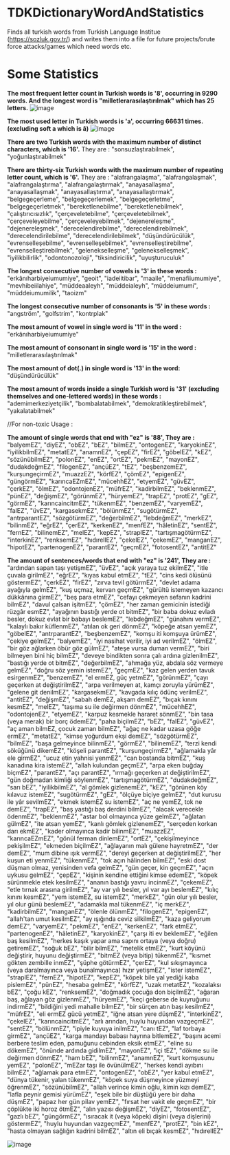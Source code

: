 # TDKDictionaryWordAndStatistics
Finds all turkish words from Turkish Language Institue (https://sozluk.gov.tr/) and writes them into a file for future projects/brute force attacks/games which need words etc.


# Some Statistics
**The most frequent letter count in Turkish words is '8', occurring in 9290 words. And the longest word is "milletlerarasılaştırılmak" which has 25 letters.**
![image](https://github.com/pr0mers/TDKDictionaryWordAndStatistics/assets/86203241/142f37d2-3db4-49c9-871b-1b0d6f334b7b)

**The most used letter in Turkish words is 'a', occurring 66631 times. (excluding soft a which is â)**
![image](https://github.com/pr0mers/TDKDictionaryWordAndStatistics/assets/86203241/1e3ac411-f4f7-4575-b88d-7be0537305c5)

**There are two Turkish words with the maximum number of distinct characters, which is '16'.**
  They are : "sonsuzlaştırabilmek", "yoğunlaştırabilmek"
  
**There are thirty-six Turkish words with the maximum number of repeating letter count, which is '6'.**
  They are : "alafrangalaşma", "alafrangalaşmak", "alafrangalaştırma", "alafrangalaştırmak", "anayasallaşma", "anayasallaşmak", "anayasallaştırma", "anayasallaştırmak", "belgegeçerleme", "belgegeçerlemek", "belgegeçerletme", "belgegeçerletmek", "bereketlenebilme", "bereketlenebilmek", "çalıştırıcısızlık", "çerçeveletebilme", "çerçeveletebilmek", "çerçeveleyebilme", "çerçeveleyebilmek", "dejenereleşme", "dejenereleşmek", "derecelendirebilme", "derecelendirebilmek", "derecelendirilebilme", "derecelendirilebilmek", "düşündürücülük", "evrenselleşebilme", "evrenselleşebilmek", "evrenselleştirebilme", "evrenselleştirebilmek", "gelenekselleşme", "gelenekselleşmek", "iyilikbilirlik", "odontonozoloji", "tiksindiricilik", "uyuşturuculuk"

**The longest consecutive number of vowels is '3' in these words :** "erkânıharbiyeiumumiye", "geoit", "iadeiitibar", "maaile", "menafiiumumiye", "mevhibeiilahiye", "müddeaaleyh", "müddeialeyh", "müddeiumumi", "müddeiumumilik", "taoizm"

**The longest consecutive number of consonants is '5' in these words :** "angström", "golfstrim", "kontrplak"

**The most amount of vowel in single word is '11' in the word :** "erkânıharbiyeiumumiye"

**The most amount of consonant in single word is '15' in the word :** "milletlerarasılaştırılmak"

**The most amount of dot(.) in single word is '13' in the word:** "düşündürücülük"

**The most amount of words inside a single Turkish word is '31' (excluding themselves and one-lettered words) in these words :** "ademimerkeziyetçilik", "bombalatabilmek", "demokratikleştirebilmek", "yakalatabilmek"

//For non-toxic Usage : 

**The amount of single words that end with "ez" is '88', They are :** "balyemEZ", "diyEZ", "obEZ", "bEZ", "bilmEZ", "ontogenEZ", "karyokinEZ", "iyilikbilmEZ", "metatEZ", "anamnEZ", "çepEZ", "firEZ", "göbelEZ", "kEZ", "sözünübilmEZ", "polonEZ", "enEZ", "ortEZ", "pekmEZ", "mayonEZ", "dudakdeğmEZ", "filogenEZ", "ançüEZ", "tEZ", "beşbenzemEZ", "kurşungeçirmEZ", "muazzEZ", "körfEZ", "çömEZ", "epigenEZ", "güngörmEZ", "karıncaEZmEZ", "mücehhEZ", "etyemEZ", "güvEZ", "çerkEZ", "ölmEZ", "odontojenEZ", "müfrEZ", "kadirbilmEZ", "beklenmEZ", "pünEZ", "değişmEZ", "görünmEZ", "hüryemEZ", "trapEZ", "protEZ", "gEZ", "görmEZ", "karıncaincitmEZ", "tükenmEZ", "benzemEZ", "varyemEZ", "falEZ", "üvEZ", "kargasekmEZ", "bölünmEZ", "sugötürmEZ", "antrparantEZ", "sözgötürmEZ", "değerbilmEZ", "lebdeğmEZ", "merkEZ", "bilinmEZ", "eğrEZ", "çerEZ", "kerkenEZ", "menfEZ", "hâletinEZ", "sentEZ", "fernEZ", "bilinemEZ", "melEZ", "kepEZ", "straplEZ", "tartışmagötürmEZ", "interkinEZ", "renksemEZ", "hıdırellEZ", "çekelEZ", "çekemEZ", "manganEZ", "hipotEZ", "partenogenEZ", "parantEZ", "geçmEZ", "fotosentEZ", "antitEZ"

**The amount of sentences/words that end with "ez" is '241', They are :** "ardından sapan taşı yetişmEZ", "üvEZ", "açık yaraya tuz ekilmEZ", "itle çuvala girilmEZ", "eğrEZ", "kıyas kabul etmEZ", "tEZ", "cins kedi ölüsünü göstermEZ", "çerkEZ", "firEZ", "zırva tevil götürmEZ", "devlet adama ayağıyla gelmEZ", "kuş uçmaz, kervan geçmEZ", "gürültü istemeyen kazancı dükkânına girmEZ", "beş para etmEZ", "cefayı çekmeyen sefanın kadrini bilmEZ", "davul çalsan işitmEZ", "çömEZ", "her zaman gemicinin istediği rüzgâr esmEZ", "ayağının bastığı yerde ot bitmEZ", "bir baba dokuz evladı besler, dokuz evlat bir babayı beslemEZ", "lebdeğmEZ", "günahını vermEZ", "kalaylı bakır küflenmEZ", "atılan ok geri dönmEZ", "köpeğe atsan yemEZ", "göbelEZ", "antrparantEZ", "beşbenzemEZ", "komşu iti komşuya ürümEZ", "çekiye gelmEZ", "balyemEZ", "iyi nasihat verilir, iyi ad verilmEZ", "ölmEZ", "bir göz ağlarken öbür göz gülmEZ", "ateşe vursa duman vermEZ", "biri bilmeyen bini hiç bilmEZ", "deveye bindikten sonra çalı ardına gizlenilmEZ", "bastığı yerde ot bitmEZ", "değerbilmEZ", "ahmağa yüz, abdala söz vermeye gelmEZ", "doğru söz yemin istemEZ", "geçmEZ", "kaz gelen yerden tavuk esirgenmEZ", "benzemEZ", "el ermEZ, güç yetmEZ", "görünmEZ", "çayı geçerken at değiştirilmEZ", "arpa verilmeyen at, kamçı zoruyla yürümEZ", "gelene git denilmEZ", "kargasekmEZ", "kavgada kılıç ödünç verilmEZ", "antitEZ", "değişmEZ", "sabah demEZ, akşam demEZ", "bıçak kınını kesmEZ", "melEZ", "taşıma su ile değirmen dönmEZ", "mücehhEZ", "odontojenEZ", "etyemEZ", "karpuz kesmekle hararet sönmEZ", "bin tasa (veya merak) bir borç ödemEZ", "paha biçilmEZ", "bEZ", "falEZ", "güvEZ", "aç aman bilmEZ, çocuk zaman bilmEZ", "ağaç ne kadar uzasa göğe ermEZ", "metatEZ", "kimse yoğurdum ekşi demEZ", "sözgötürmEZ", "bilmEZ", "başa gelmeyince bilinmEZ", "görmEZ", "bilinemEZ", "terzi kendi söküğünü dikemEZ", "köşeli parantEZ", "kurşungeçirmEZ", "ağlamakla yâr ele girmEZ", "ucuz etin yahnisi yenmEZ", "can bostanda bitmEZ", "kuş kanadına kira istemEZ", "allah kulundan geçmEZ", "arpa eken buğday biçmEZ", "parantEZ", "açı parantEZ", "ırmağı geçerken at değiştirilmEZ", "gün doğmadan kimliği söylenmEZ", "tartışmagötürmEZ", "dudakdeğmEZ", "sarı bEZ", "iyilikbilmEZ", "al gömlek gizlenemEZ", "kEZ", "görünen köy kılavuz istemEZ", "sugötürmEZ", "gEZ", "ölçüye biçiye gelmEZ", "dut kurusu ile yâr sevilmEZ", "ekmek istemEZ su istemEZ", "aç ne yemEZ, tok ne demEZ", "trapEZ", "baş yastığı baş derdini bilmEZ", "alacak verecekle ödenmEZ", "beklenmEZ", "astar bol olmayınca yüze gelmEZ", "ağlatan gülmEZ", "ite atsan yemEZ", "kanlı gömlek gizlenemEZ", "serçeden korkan darı ekmEZ", "kader olmayınca kadir bilinmEZ", "muazzEZ", "karıncaEZmEZ", "gönül ferman dinlemEZ", "ortEZ", "çekişilmeyince pekişilmEZ", "ekmeden biçilmEZ", "ağlayanın malı gülene hayretmEZ", "der demEZ", "mum dibine ışık vermEZ", "dereyi geçerken at değiştirilmEZ", "her kuşun eti yenmEZ", "tükenmEZ", "tok açın hâlinden bilmEZ", "eski dost düşman olmaz, yenisinden vefa gelmEZ", "gün geçer, kin geçmEZ", "açın uykusu gelmEZ", "çepEZ", "kişinin kendine ettiğini kimse edemEZ", "köpek sürünmekle etek kesilmEZ", "ananın bastığı yavru incinmEZ", "çekemEZ", "etle tırnak arasına girilmEZ", "ay var yılı besler, yıl var ayı beslemEZ", "kılıç kınını kesmEZ", "yem istemEZ, su istemEZ", "merkEZ", "gün olur yılı besler, yıl olur günü beslemEZ", "adamakla mal tükenmEZ", "iç merkEZ", "kadirbilmEZ", "manganEZ", "ölenle ölünmEZ", "filogenEZ", "epigenEZ", "allah'tan umut kesilmEZ", "ay ışığında ceviz silkilmEZ", "kaza geliyorum demEZ", "varyemEZ", "pekmEZ", "enEZ", "kerkenEZ", "fark etmEZ", "partenogenEZ", "hâletinEZ", "karyokinEZ", "çarşı iti ev beklemEZ", "eğilen baş kesilmEZ", "herkes kaşık yapar ama sapını ortaya (veya doğru) getiremEZ", "soğuk bEZ", "bilir bilmEZ", "metelik etmEZ", "kurt köyünü değiştirir, huyunu değiştirmEZ", "bitmEZ (veya bitip) tükenmEZ", "kısmet gökten zembille inmEZ", "şüphe götürmEZ", "çerEZ", "kul sıkışmayınca (veya daralmayınca veya bunalmayınca) hızır yetişmEZ", "ister istemEZ", "straplEZ", "fernEZ", "hipotEZ", "kepEZ", "köpek bile yal yediği kaba pislemEZ", "pünEZ", "hesaba gelmEZ", "körfEZ", "uzak metatEZ", "kozalaksı bEZ", "çoğu kEZ", "renksemEZ", "doğmadık çocuğa don biçilmEZ", "ağaran baş, ağlayan göz gizlenmEZ", "hüryemEZ", "keçi geberse de kuyruğunu indirmEZ", "bildiğini yedi mahalle bilmEZ", "bir sürçen atın başı kesilmEZ", "müfrEZ", "eli ermEZ gücü yetmEZ", "iğne atsan yere düşmEZ", "interkinEZ", "çekelEZ", "karıncaincitmEZ", "arlı arından, huylu huyundan vazgeçmEZ", "sentEZ", "bölünmEZ", "ipiyle kuyuya inilmEZ", "canı tEZ", "laf torbaya girmEZ", "ançüEZ", "karga mandayı babası hayrına bitlemEZ", "başını acemi berbere teslim eden, pamuğunu cebinden eksik etmEZ", "eline su dökemEZ", "önünde ardında gidilmEZ", "mayonEZ", "içi tEZ", "dökme su ile değirmen dönmEZ", "ham bEZ", "bilinmEZ", "anamnEZ", "kurt komşusunu yemEZ", "polonEZ", "mEZar taşı ile övünülmEZ", "herkes kendi ayıbını bilmEZ", "ağlamak para etmEZ", "ontogenEZ", "obEZ", "yer kabul etmEZ", "dünya tükenir, yalan tükenmEZ", "köpek suya düşmeyince yüzmeyi öğrenmEZ", "sözünübilmEZ", "allah verince kimin oğlu, kimin kızı demEZ", "lafla peynir gemisi yürümEZ", "eşek bile bir düştüğü yere bir daha düşmEZ", "papaz her gün pilav yemEZ", "fırsat her vakit ele geçmEZ", "bir çöplükte iki horoz ötmEZ", "alın yazısı değişmEZ", "diyEZ", "fotosentEZ", "gazlı bEZ", "güngörmEZ", "ısıracak it (veya köpek) dişini (veya dişlerini) göstermEZ", "huylu huyundan vazgeçmEZ", "menfEZ", "protEZ", "bin kEZ", "hasta olmayan sağlığın kadrini bilmEZ", "altın eli bıçak kesmEZ", "hıdırellEZ"



![image](https://github.com/pr0mers/TDKDictionaryWordAndStatistics/assets/86203241/03373aee-7d2f-4973-a470-b40ad92c0f92)
